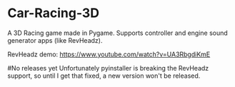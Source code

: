 # Car-Racing-3D
A 3D Racing game made in Pygame. Supports controller and engine sound generator apps (like RevHeadz).

RevHeadz demo:
https://www.youtube.com/watch?v=UA3RbgdiKmE

#No releases yet
Unfortunately pyinstaller is breaking the RevHeadz support, so until I get that fixed, a new version won't be released.
